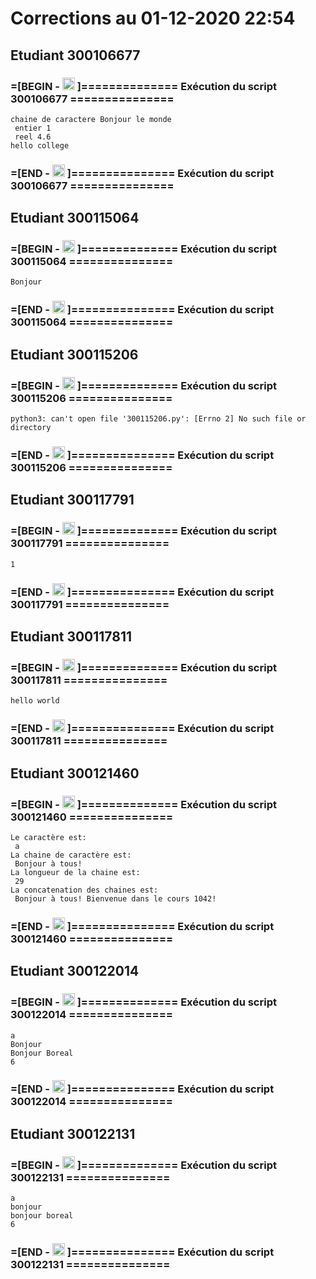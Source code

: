 # Corrections au 01-12-2020 22:54

## Etudiant 300106677 
###  =[BEGIN - <image src='https://avatars0.githubusercontent.com/u/71027895?s=460&v=4' width=20 height=20></image> ]============== Exécution du script 300106677 =============== 
```
chaine de caractere Bonjour le monde
 entier 1
 reel 4.6
hello college
```
###  =[END - <image src='https://avatars0.githubusercontent.com/u/71027895?s=460&v=4' width=20 height=20></image> ]=============== Exécution du script 300106677 =============== 
## Etudiant 300115064 
###  =[BEGIN - <image src='https://avatars0.githubusercontent.com/u/72874987?s=460&v=4' width=20 height=20></image> ]============== Exécution du script 300115064 =============== 
```
Bonjour
```
###  =[END - <image src='https://avatars0.githubusercontent.com/u/72874987?s=460&v=4' width=20 height=20></image> ]=============== Exécution du script 300115064 =============== 
## Etudiant 300115206 
###  =[BEGIN - <image src='https://avatars0.githubusercontent.com/u/73952068?s=460&v=4' width=20 height=20></image> ]============== Exécution du script 300115206 =============== 
```
python3: can't open file '300115206.py': [Errno 2] No such file or directory
```
###  =[END - <image src='https://avatars0.githubusercontent.com/u/73952068?s=460&v=4' width=20 height=20></image> ]=============== Exécution du script 300115206 =============== 
## Etudiant 300117791 
###  =[BEGIN - <image src='https://avatars0.githubusercontent.com/u/73952191?s=460&v=4' width=20 height=20></image> ]============== Exécution du script 300117791 =============== 
```
1
```
###  =[END - <image src='https://avatars0.githubusercontent.com/u/73952191?s=460&v=4' width=20 height=20></image> ]=============== Exécution du script 300117791 =============== 
## Etudiant 300117811 
###  =[BEGIN - <image src='https://avatars0.githubusercontent.com/u/71027809?s=460&v=4' width=20 height=20></image> ]============== Exécution du script 300117811 =============== 
```
hello world
```
###  =[END - <image src='https://avatars0.githubusercontent.com/u/71027809?s=460&v=4' width=20 height=20></image> ]=============== Exécution du script 300117811 =============== 
## Etudiant 300121460 
###  =[BEGIN - <image src='https://avatars0.githubusercontent.com/u/71027883?s=460&v=4' width=20 height=20></image> ]============== Exécution du script 300121460 =============== 
```
Le caractère est:
 a
La chaine de caractère est:
 Bonjour à tous!
La longueur de la chaine est:
 29
La concatenation des chaines est:
 Bonjour à tous! Bienvenue dans le cours 1042!
```
###  =[END - <image src='https://avatars0.githubusercontent.com/u/71027883?s=460&v=4' width=20 height=20></image> ]=============== Exécution du script 300121460 =============== 
## Etudiant 300122014 
###  =[BEGIN - <image src='https://avatars0.githubusercontent.com/u/71392439?s=460&v=4' width=20 height=20></image> ]============== Exécution du script 300122014 =============== 
```
a
Bonjour
Bonjour Boreal
6
```
###  =[END - <image src='https://avatars0.githubusercontent.com/u/71392439?s=460&v=4' width=20 height=20></image> ]=============== Exécution du script 300122014 =============== 
## Etudiant 300122131 
###  =[BEGIN - <image src='https://avatars0.githubusercontent.com/u/71394111?s=460&v=4' width=20 height=20></image> ]============== Exécution du script 300122131 =============== 
```
a
bonjour
bonjour boreal
6
```
###  =[END - <image src='https://avatars0.githubusercontent.com/u/71394111?s=460&v=4' width=20 height=20></image> ]=============== Exécution du script 300122131 =============== 
